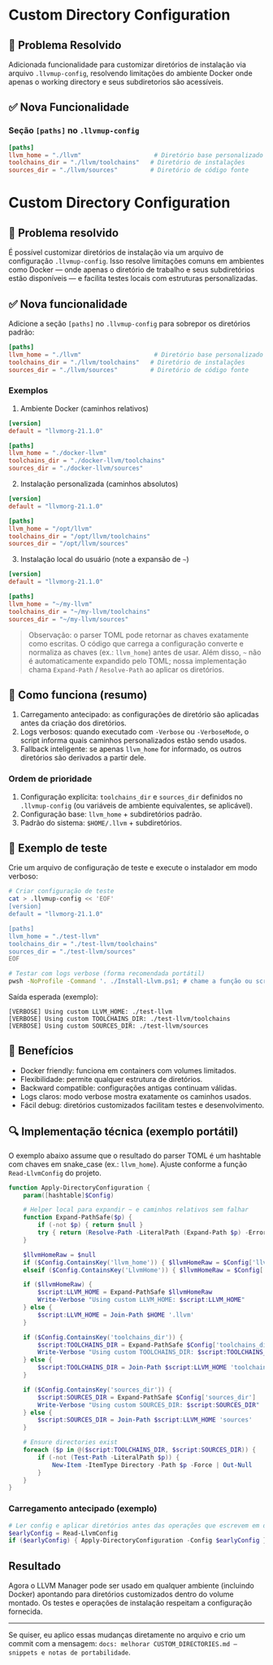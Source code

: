 # Custom Directory Configuration

## 🎯 **Problema Resolvido**

Adicionada funcionalidade para customizar diretórios de instalação via arquivo `.llvmup-config`, resolvendo limitações do ambiente Docker onde apenas o working directory e seus subdiretorios são acessíveis.

## ✅ **Nova Funcionalidade**

### Seção `[paths]` no `.llvmup-config`

```toml
[paths]
llvm_home = "./llvm"                    # Diretório base personalizado
toolchains_dir = "./llvm/toolchains"   # Diretório de instalações
sources_dir = "./llvm/sources"         # Diretório de código fonte
```

# Custom Directory Configuration

## 🎯 Problema resolvido

É possível customizar diretórios de instalação via um arquivo de configuração `.llvmup-config`. Isso resolve limitações comuns em ambientes como Docker — onde apenas o diretório de trabalho e seus subdiretórios estão disponíveis — e facilita testes locais com estruturas personalizadas.

## ✅ Nova funcionalidade

Adicione a seção `[paths]` no `.llvmup-config` para sobrepor os diretórios padrão:

```toml
[paths]
llvm_home = "./llvm"                    # Diretório base personalizado
toolchains_dir = "./llvm/toolchains"   # Diretório de instalações
sources_dir = "./llvm/sources"         # Diretório de código fonte
```

### Exemplos

1) Ambiente Docker (caminhos relativos)

```toml
[version]
default = "llvmorg-21.1.0"

[paths]
llvm_home = "./docker-llvm"
toolchains_dir = "./docker-llvm/toolchains"
sources_dir = "./docker-llvm/sources"
```

2) Instalação personalizada (caminhos absolutos)

```toml
[version]
default = "llvmorg-21.1.0"

[paths]
llvm_home = "/opt/llvm"
toolchains_dir = "/opt/llvm/toolchains"
sources_dir = "/opt/llvm/sources"
```

3) Instalação local do usuário (note a expansão de `~`)

```toml
[version]
default = "llvmorg-21.1.0"

[paths]
llvm_home = "~/my-llvm"
toolchains_dir = "~/my-llvm/toolchains"
sources_dir = "~/my-llvm/sources"
```

> Observação: o parser TOML pode retornar as chaves exatamente como escritas. O código que carrega a configuração converte e normaliza as chaves (ex.: `llvm_home`) antes de usar. Além disso, `~` não é automaticamente expandido pelo TOML; nossa implementação chama `Expand-Path` / `Resolve-Path` ao aplicar os diretórios.

## 🔧 Como funciona (resumo)

1. Carregamento antecipado: as configurações de diretório são aplicadas antes da criação dos diretórios.
2. Logs verbosos: quando executado com `-Verbose` ou `-VerboseMode`, o script informa quais caminhos personalizados estão sendo usados.
3. Fallback inteligente: se apenas `llvm_home` for informado, os outros diretórios são derivados a partir dele.

### Ordem de prioridade

1. Configuração explícita: `toolchains_dir` e `sources_dir` definidos no `.llvmup-config` (ou variáveis de ambiente equivalentes, se aplicável).
2. Configuração base: `llvm_home` + subdiretórios padrão.
3. Padrão do sistema: `$HOME/.llvm` + subdiretórios.

## 🧪 Exemplo de teste

Crie um arquivo de configuração de teste e execute o instalador em modo verboso:

```bash
# Criar configuração de teste
cat > .llvmup-config << 'EOF'
[version]
default = "llvmorg-21.1.0"

[paths]
llvm_home = "./test-llvm"
toolchains_dir = "./test-llvm/toolchains"
sources_dir = "./test-llvm/sources"
EOF

# Testar com logs verbose (forma recomendada portátil)
pwsh -NoProfile -Command '. ./Install-Llvm.ps1; # chame a função ou script conforme a API do projeto'
```

Saída esperada (exemplo):

```
[VERBOSE] Using custom LLVM_HOME: ./test-llvm
[VERBOSE] Using custom TOOLCHAINS_DIR: ./test-llvm/toolchains
[VERBOSE] Using custom SOURCES_DIR: ./test-llvm/sources
```

## 🎉 Benefícios

- Docker friendly: funciona em containers com volumes limitados.
- Flexibilidade: permite qualquer estrutura de diretórios.
- Backward compatible: configurações antigas continuam válidas.
- Logs claros: modo verbose mostra exatamente os caminhos usados.
- Fácil debug: diretórios customizados facilitam testes e desenvolvimento.

## 🔍 Implementação técnica (exemplo portátil)

O exemplo abaixo assume que o resultado do parser TOML é um hashtable com chaves em snake_case (ex.: `llvm_home`). Ajuste conforme a função `Read-LlvmConfig` do projeto.

```powershell
function Apply-DirectoryConfiguration {
    param([hashtable]$Config)

    # Helper local para expandir ~ e caminhos relativos sem falhar
    function Expand-PathSafe($p) {
        if (-not $p) { return $null }
        try { return (Resolve-Path -LiteralPath (Expand-Path $p) -ErrorAction Stop).Path } catch { return (Expand-Path $p) }
    }

    $llvmHomeRaw = $null
    if ($Config.ContainsKey('llvm_home')) { $llvmHomeRaw = $Config['llvm_home'] }
    elseif ($Config.ContainsKey('LlvmHome')) { $llvmHomeRaw = $Config['LlvmHome'] }

    if ($llvmHomeRaw) {
        $script:LLVM_HOME = Expand-PathSafe $llvmHomeRaw
        Write-Verbose "Using custom LLVM_HOME: $script:LLVM_HOME"
    } else {
        $script:LLVM_HOME = Join-Path $HOME '.llvm'
    }

    if ($Config.ContainsKey('toolchains_dir')) {
        $script:TOOLCHAINS_DIR = Expand-PathSafe $Config['toolchains_dir']
        Write-Verbose "Using custom TOOLCHAINS_DIR: $script:TOOLCHAINS_DIR"
    } else {
        $script:TOOLCHAINS_DIR = Join-Path $script:LLVM_HOME 'toolchains'
    }

    if ($Config.ContainsKey('sources_dir')) {
        $script:SOURCES_DIR = Expand-PathSafe $Config['sources_dir']
        Write-Verbose "Using custom SOURCES_DIR: $script:SOURCES_DIR"
    } else {
        $script:SOURCES_DIR = Join-Path $script:LLVM_HOME 'sources'
    }

    # Ensure directories exist
    foreach ($p in @($script:TOOLCHAINS_DIR, $script:SOURCES_DIR)) {
        if (-not (Test-Path -LiteralPath $p)) {
            New-Item -ItemType Directory -Path $p -Force | Out-Null
        }
    }
}
```

### Carregamento antecipado (exemplo)

```powershell
# Ler config e aplicar diretórios antes das operações que escrevem em disco
$earlyConfig = Read-LlvmConfig
if ($earlyConfig) { Apply-DirectoryConfiguration -Config $earlyConfig }
```

## Resultado

Agora o LLVM Manager pode ser usado em qualquer ambiente (incluindo Docker) apontando para diretórios customizados dentro do volume montado. Os testes e operações de instalação respeitam a configuração fornecida.

---

Se quiser, eu aplico essas mudanças diretamente no arquivo e crio um commit com a mensagem: `docs: melhorar CUSTOM_DIRECTORIES.md — snippets e notas de portabilidade`.

